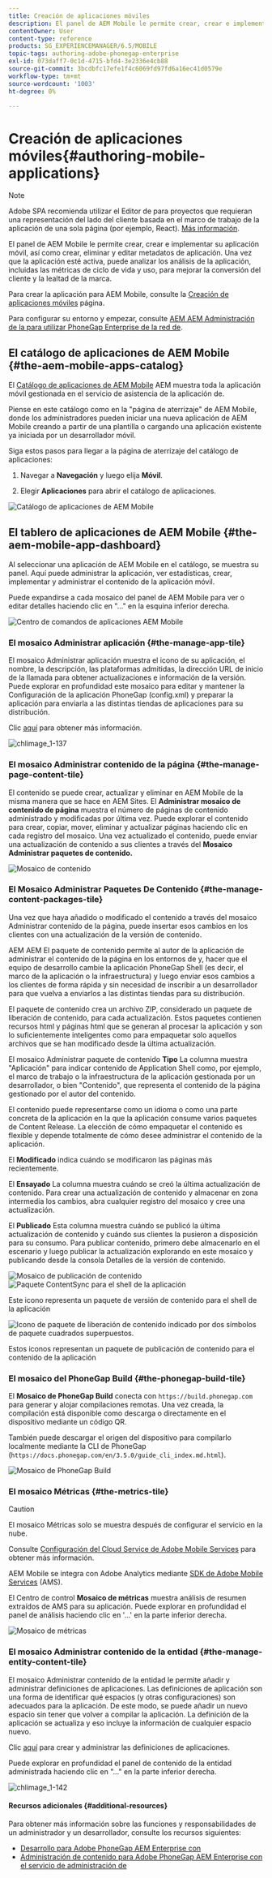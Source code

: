 ```yaml
---
title: Creación de aplicaciones móviles
description: El panel de AEM Mobile le permite crear, crear e implementar su aplicación móvil, así como crear, eliminar y editar metadatos de aplicación. Siga esta página para obtener más información.
contentOwner: User
content-type: reference
products: SG_EXPERIENCEMANAGER/6.5/MOBILE
topic-tags: authoring-adobe-phonegap-enterprise
exl-id: 073daff7-0c1d-4715-bfd4-3e2336e4cb88
source-git-commit: 3bcdbfc17efe1f4c6069fd97fd6a16ec41d0579e
workflow-type: tm+mt
source-wordcount: '1003'
ht-degree: 0%

---
```


# Creación de aplicaciones móviles{#authoring-mobile-applications}

>[!NOTE]
>
>Adobe SPA recomienda utilizar el Editor de para proyectos que requieran una representación del lado del cliente basada en el marco de trabajo de la aplicación de una sola página (por ejemplo, React). [Más información](/help/sites-developing/spa-overview.md).

El panel de AEM Mobile le permite crear, crear e implementar su aplicación móvil, así como crear, eliminar y editar metadatos de aplicación. Una vez que la aplicación esté activa, puede analizar los análisis de la aplicación, incluidas las métricas de ciclo de vida y uso, para mejorar la conversión del cliente y la lealtad de la marca.

Para crear la aplicación para AEM Mobile, consulte la [Creación de aplicaciones móviles](/help/mobile/building-app-mobile-phonegap.md) página.

Para configurar su entorno y empezar, consulte [AEM AEM Administración de la para utilizar PhoneGap Enterprise de la red de](/help/mobile/administer-phonegap.md).

## El catálogo de aplicaciones de AEM Mobile {#the-aem-mobile-apps-catalog}

El [Catálogo de aplicaciones de AEM Mobile](http://localhost:4502/aem/apps.html/content/phonegap) AEM muestra toda la aplicación móvil gestionada en el servicio de asistencia de la aplicación de.

Piense en este catálogo como en la &quot;página de aterrizaje&quot; de AEM Mobile, donde los administradores pueden iniciar una nueva aplicación de AEM Mobile creando a partir de una plantilla o cargando una aplicación existente ya iniciada por un desarrollador móvil.

Siga estos pasos para llegar a la página de aterrizaje del catálogo de aplicaciones:

1. Navegar a **Navegación** y luego elija **Móvil**.

1. Elegir **Aplicaciones** para abrir el catálogo de aplicaciones.

![Catálogo de aplicaciones de AEM Mobile](assets/chlimage_1-135.png)

## El tablero de aplicaciones de AEM Mobile {#the-aem-mobile-app-dashboard}

Al seleccionar una aplicación de AEM Mobile en el catálogo, se muestra su panel. Aquí puede administrar la aplicación, ver estadísticas, crear, implementar y administrar el contenido de la aplicación móvil.

Puede expandirse a cada mosaico del panel de AEM Mobile para ver o editar detalles haciendo clic en &quot;...&quot; en la esquina inferior derecha.

![Centro de comandos de aplicaciones AEM Mobile](assets/chlimage_1-136.png)

### El mosaico Administrar aplicación {#the-manage-app-tile}

El mosaico Administrar aplicación muestra el icono de su aplicación, el nombre, la descripción, las plataformas admitidas, la dirección URL de inicio de la llamada para obtener actualizaciones e información de la versión. Puede explorar en profundidad este mosaico para editar y mantener la Configuración de la aplicación PhoneGap (config.xml) y preparar la aplicación para enviarla a las distintas tiendas de aplicaciones para su distribución.

Clic [aquí](/help/mobile/phonegap-app-details-tile.md) para obtener más información.

![chlimage_1-137](assets/chlimage_1-137.png)

### El mosaico Administrar contenido de la página {#the-manage-page-content-tile}

El contenido se puede crear, actualizar y eliminar en AEM Mobile de la misma manera que se hace en AEM Sites. El **Administrar mosaico de contenido de página** muestra el número de páginas de contenido administrado y modificadas por última vez. Puede explorar el contenido para crear, copiar, mover, eliminar y actualizar páginas haciendo clic en cada registro del mosaico. Una vez actualizado el contenido, puede enviar una actualización de contenido a sus clientes a través del **Mosaico Administrar paquetes de contenido.**

![Mosaico de contenido](assets/chlimage_1-138.png)

### El Mosaico Administrar Paquetes De Contenido {#the-manage-content-packages-tile}

Una vez que haya añadido o modificado el contenido a través del mosaico Administrar contenido de la página, puede insertar esos cambios en los clientes con una actualización de la versión de contenido.

AEM AEM El paquete de contenido permite al autor de la aplicación de administrar el contenido de la página en los entornos de y, hacer que el equipo de desarrollo cambie la aplicación PhoneGap Shell (es decir, el marco de la aplicación o la infraestructura) y luego enviar esos cambios a los clientes de forma rápida y sin necesidad de inscribir a un desarrollador para que vuelva a enviarlos a las distintas tiendas para su distribución.

El paquete de contenido crea un archivo ZIP, considerado un paquete de liberación de contenido, para cada actualización. Estos paquetes contienen recursos html y páginas html que se generan al procesar la aplicación y son lo suficientemente inteligentes como para empaquetar solo aquellos archivos que se han modificado desde la última actualización.

El mosaico Administrar paquete de contenido **Tipo** La columna muestra &quot;Aplicación&quot; para indicar contenido de Application Shell como, por ejemplo, el marco de trabajo o la infraestructura de la aplicación gestionada por un desarrollador, o bien &quot;Contenido&quot;, que representa el contenido de la página gestionado por el autor del contenido.

El contenido puede representarse como un idioma o como una parte concreta de la aplicación en la que la aplicación consume varios paquetes de Content Release. La elección de cómo empaquetar el contenido es flexible y depende totalmente de cómo desee administrar el contenido de la aplicación.

El **Modificado** indica cuándo se modificaron las páginas más recientemente.

El **Ensayado** La columna muestra cuándo se creó la última actualización de contenido. Para crear una actualización de contenido y almacenar en zona intermedia los cambios, abra cualquier registro del mosaico y cree una actualización.

El **Publicado** Esta columna muestra cuándo se publicó la última actualización de contenido y cuándo sus clientes la pusieron a disposición para su consumo. Para publicar contenido, primero debe almacenarlo en el escenario y luego publicar la actualización explorando en este mosaico y publicando desde la consola Detalles de la versión de contenido.

![Mosaico de publicación de contenido](assets/chlimage_1-139.png) ![Paquete ContentSync para el shell de la aplicación](do-not-localize/chlimage_1-5.png)

Este icono representa un paquete de versión de contenido para el shell de la aplicación

![Icono de paquete de liberación de contenido indicado por dos símbolos de paquete cuadrados superpuestos.](do-not-localize/chlimage_1-6.png)

Estos iconos representan un paquete de publicación de contenido para el contenido de la aplicación

### El mosaico del PhoneGap Build {#the-phonegap-build-tile}

El **Mosaico de PhoneGap Build** conecta con `https://build.phonegap.com` para generar y alojar compilaciones remotas. Una vez creada, la compilación está disponible como descarga o directamente en el dispositivo mediante un código QR.

También puede descargar el origen del dispositivo para compilarlo localmente mediante la CLI de PhoneGap (`https://docs.phonegap.com/en/3.5.0/guide_cli_index.md.html`).

![Mosaico de PhoneGap Build](assets/chlimage_1-140.png)

### El mosaico Métricas {#the-metrics-tile}

>[!CAUTION]
>
>El mosaico Métricas solo se muestra después de configurar el servicio en la nube.
>
>Consulte [Configuración del Cloud Service de Adobe Mobile Services](/help/mobile/configure-adobe-mobile-cloud-service.md) para obtener más información.

AEM Mobile se integra con Adobe Analytics mediante [SDK de Adobe Mobile Services](https://experienceleague.adobe.com/docs/mobile.html) (AMS).

El Centro de control **Mosaico de métricas** muestra análisis de resumen extraídos de AMS para su aplicación. Puede explorar en profundidad el panel de análisis haciendo clic en &#39;...&#39; en la parte inferior derecha.

![Mosaico de métricas](assets/chlimage_1-141.png)

### El mosaico Administrar contenido de la entidad {#the-manage-entity-content-tile}

El mosaico Administrar contenido de la entidad le permite añadir y administrar definiciones de aplicaciones. Las definiciones de aplicación son una forma de identificar qué espacios (y otras configuraciones) son adecuados para la aplicación. De este modo, se puede añadir un nuevo espacio sin tener que volver a compilar la aplicación. La definición de la aplicación se actualiza y eso incluye la información de cualquier espacio nuevo.

Clic [aquí](/help/mobile/phonegap-app-definitions.md) para crear y administrar las definiciones de aplicaciones.

Puede explorar en profundidad el panel de contenido de la entidad administrada haciendo clic en &quot;...&quot; en la parte inferior derecha.

![chlimage_1-142](assets/chlimage_1-142.png)

#### Recursos adicionales {#additional-resources}

Para obtener más información sobre las funciones y responsabilidades de un administrador y un desarrollador, consulte los recursos siguientes:

* [Desarrollo para Adobe PhoneGap AEM Enterprise con](/help/mobile/developing-in-phonegap.md)
* [Administración de contenido para Adobe PhoneGap AEM Enterprise con el servicio de administración de](/help/mobile/administer-phonegap.md)
